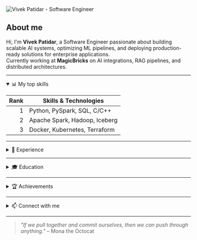 <picture>
  <source media="(prefers-color-scheme: dark)" srcset="https://your-darkmode-banner-link">
  <source media="(prefers-color-scheme: light)" srcset="https://your-lightmode-banner-link">
  <img alt="Vivek Patidar - Software Engineer" src="https://your-default-banner-link">
</picture>

## About me
<!-- TO DO: Add recent projects and update achievements regularly -->
Hi, I'm **Vivek Patidar**, a Software Engineer passionate about building scalable AI systems, optimizing ML pipelines, and deploying production-ready solutions for enterprise applications.  
Currently working at **MagicBricks** on AI integrations, RAG pipelines, and distributed architectures.

---

<details open>
<summary>📊 My top skills</summary>

| Rank | Skills & Technologies |
|-----:|-----------------------|
| 1 | Python, PySpark, SQL, C/C++ |
| 2 | Apache Spark, Hadoop, Iceberg |
| 3 | Docker, Kubernetes, Terraform |

</details>

---

<details>
<summary>💼 Experience</summary>

**Software Engineer – MagicBricks** *(June 2024 – Present)*  
- Migrated monoliths to scalable distributed systems (HDFS + Iceberg), reducing ML pipeline execution times by **87.5%**.  
- Optimized **RAG pipelines** & **Agentic AI systems** with metadata filtering & distributed DBs.  
- Designed lightweight AI integrations & REST APIs for TTS models, Email Recsys, and Sipro.  
- Fine-tuned multilingual **TTS models** for improved personalization in AI Caller applications.  
- Implemented **MLOps workflows** with Docker, Kubernetes, Terraform, and AWS.

**Software Engineer Intern – Shorthills AI** *(May 2024 – July 2024)*  
- Built end-to-end **RAG solutions** with SentenceTransformers & FAISS.  
- Developed **enterprise Agentic chatbots** for job assistance & automated scraping.  
- Productionized ML models with logging, testing, and debugging in distributed environments.

</details>

---

<details>
<summary>🎓 Education</summary>

**B.Tech, Computer Science & Engineering**  
National Institute of Technology Delhi *(Oct 2021 – May 2025)*

</details>

---

<details>
<summary>🏆 Achievements</summary>

- Top **18.74%** on LeetCode (1705 rating, 400+ problems solved).  
- **Top 1%** in JEE-Mains 2021.  
- Hackathon participant: SIH 2022, Amazon HackOn 2024, Flipkart Grid 2023.

</details>

---

<details>
<summary>📫 Connect with me</summary>

- **Email**: [vivek2003patidar@gmail.com](mailto:vivek2003patidar@gmail.com)  
- **LinkedIn**: [linkedin.com/in/vivek-patidar01](https://linkedin.com/in/vivek-patidar01)  
- **GitHub**: [github.com/vivek-patidar](https://github.com/vivek-patidar)  
- **LeetCode**: [leetcode.com](https://leetcode.com/)

</details>

---

> _"If we pull together and commit ourselves, then we can push through anything."_ – Mona the Octocat

